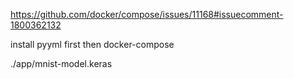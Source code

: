 https://github.com/docker/compose/issues/11168#issuecomment-1800362132

install pyyml first then docker-compose


./app/mnist-model.keras